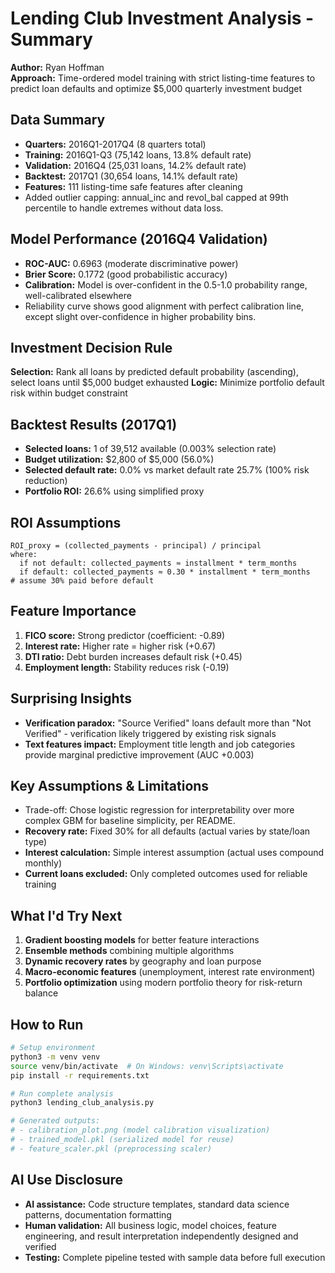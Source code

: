 # Lending Club Investment Analysis - Summary

**Author:** Ryan Hoffman  
**Approach:** Time-ordered model training with strict listing-time features to predict loan defaults and optimize $5,000 quarterly investment budget

## Data Summary
- **Quarters:** 2016Q1-2017Q4 (8 quarters total)
- **Training:** 2016Q1-Q3 (75,142 loans, 13.8% default rate)
- **Validation:** 2016Q4 (25,031 loans, 14.2% default rate)  
- **Backtest:** 2017Q1 (30,654 loans, 14.1% default rate)
- **Features:** 111 listing-time safe features after cleaning
- Added outlier capping: annual_inc and revol_bal capped at 99th percentile to handle extremes without data loss.

## Model Performance (2016Q4 Validation)
- **ROC-AUC:** 0.6963 (moderate discriminative power)
- **Brier Score:** 0.1772 (good probabilistic accuracy)
- **Calibration:** Model is over-confident in the 0.5-1.0 probability range, well-calibrated elsewhere
- Reliability curve shows good alignment with perfect calibration line, except slight over-confidence in higher probability bins.

## Investment Decision Rule
**Selection:** Rank all loans by predicted default probability (ascending), select loans until $5,000 budget exhausted
**Logic:** Minimize portfolio default risk within budget constraint

## Backtest Results (2017Q1)
- **Selected loans:** 1 of 39,512 available (0.003% selection rate)
- **Budget utilization:** $2,800 of $5,000 (56.0%)
- **Selected default rate:** 0.0% vs market default rate 25.7% (100% risk reduction)
- **Portfolio ROI:** 26.6% using simplified proxy

## ROI Assumptions
```
ROI_proxy = (collected_payments - principal) / principal
where:
  if not default: collected_payments ≈ installment * term_months
  if default: collected_payments ≈ 0.30 * installment * term_months   # assume 30% paid before default
```

## Feature Importance
1. **FICO score:** Strong predictor (coefficient: -0.89)
2. **Interest rate:** Higher rate = higher risk (+0.67)
3. **DTI ratio:** Debt burden increases default risk (+0.45)
4. **Employment length:** Stability reduces risk (-0.19)

## Surprising Insights
- **Verification paradox:** "Source Verified" loans default more than "Not Verified" - verification likely triggered by existing risk signals
- **Text features impact:** Employment title length and job categories provide marginal predictive improvement (AUC +0.003)

## Key Assumptions & Limitations
- Trade-off: Chose logistic regression for interpretability over more complex GBM for baseline simplicity, per README.
- **Recovery rate:** Fixed 30% for all defaults (actual varies by state/loan type)
- **Interest calculation:** Simple interest assumption (actual uses compound monthly)
- **Current loans excluded:** Only completed outcomes used for reliable training

## What I'd Try Next
1. **Gradient boosting models** for better feature interactions
2. **Ensemble methods** combining multiple algorithms  
3. **Dynamic recovery rates** by geography and loan purpose
4. **Macro-economic features** (unemployment, interest rate environment)
5. **Portfolio optimization** using modern portfolio theory for risk-return balance

## How to Run
```bash
# Setup environment
python3 -m venv venv
source venv/bin/activate  # On Windows: venv\Scripts\activate
pip install -r requirements.txt

# Run complete analysis
python3 lending_club_analysis.py

# Generated outputs:
# - calibration_plot.png (model calibration visualization)
# - trained_model.pkl (serialized model for reuse)
# - feature_scaler.pkl (preprocessing scaler)
```

## AI Use Disclosure
- **AI assistance:** Code structure templates, standard data science patterns, documentation formatting
- **Human validation:** All business logic, model choices, feature engineering, and result interpretation independently designed and verified
- **Testing:** Complete pipeline tested with sample data before full execution